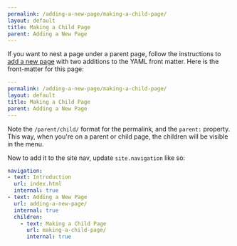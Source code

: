 ```yaml
---
permalink: /adding-a-new-page/making-a-child-page/
layout: default
title: Making a Child Page
parent: Adding a New Page
---
```


If you want to nest a page under a parent page, follow the instructions to [add a new page](/adding-a-new-page/) with two additions to the YAML front matter. Here is the front-matter for this page:

```yaml
---
permalink: /adding-a-new-page/making-a-child-page/
layout: default
title: Making a Child Page
parent: Adding a New Page
---
```

Note the `/parent/child/` format for the permalink, and the `parent:` property. This way, when you're on a parent or child page, the children will be visible in the menu.

Now to add it to the site nav, update `site.navigation` like so:

```yaml
navigation:
- text: Introduction
  url: index.html
  internal: true
- text: Adding a New Page
  url: adding-a-new-page/
  internal: true
  children:
    - text: Making a Child Page
      url: making-a-child-page/
      internal: true
```